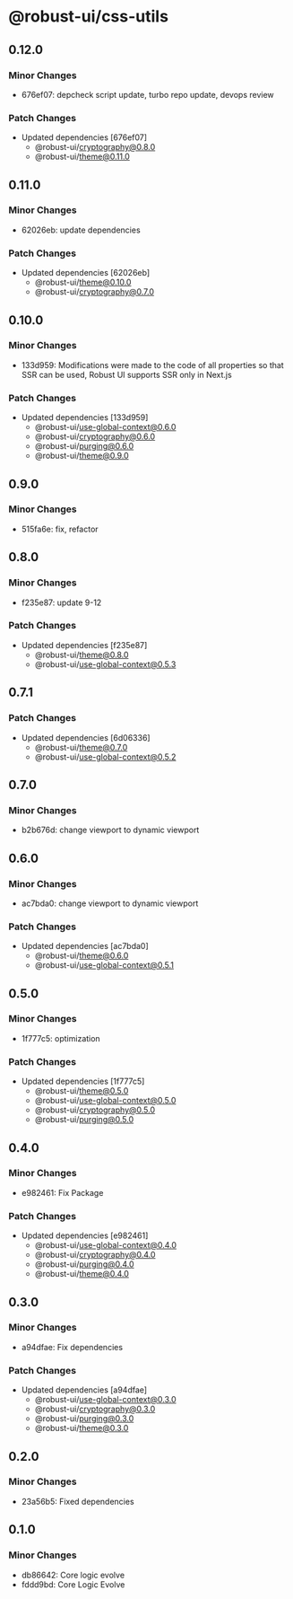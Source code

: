 # @robust-ui/css-utils

## 0.12.0

### Minor Changes

- 676ef07: depcheck script update, turbo repo update, devops review

### Patch Changes

- Updated dependencies [676ef07]
  - @robust-ui/cryptography@0.8.0
  - @robust-ui/theme@0.11.0

## 0.11.0

### Minor Changes

- 62026eb: update dependencies

### Patch Changes

- Updated dependencies [62026eb]
  - @robust-ui/theme@0.10.0
  - @robust-ui/cryptography@0.7.0

## 0.10.0

### Minor Changes

- 133d959: Modifications were made to the code of all properties so that SSR can be used, Robust UI supports SSR only in Next.js

### Patch Changes

- Updated dependencies [133d959]
  - @robust-ui/use-global-context@0.6.0
  - @robust-ui/cryptography@0.6.0
  - @robust-ui/purging@0.6.0
  - @robust-ui/theme@0.9.0

## 0.9.0

### Minor Changes

- 515fa6e: fix, refactor

## 0.8.0

### Minor Changes

- f235e87: update 9-12

### Patch Changes

- Updated dependencies [f235e87]
  - @robust-ui/theme@0.8.0
  - @robust-ui/use-global-context@0.5.3

## 0.7.1

### Patch Changes

- Updated dependencies [6d06336]
  - @robust-ui/theme@0.7.0
  - @robust-ui/use-global-context@0.5.2

## 0.7.0

### Minor Changes

- b2b676d: change viewport to dynamic viewport

## 0.6.0

### Minor Changes

- ac7bda0: change viewport to dynamic viewport

### Patch Changes

- Updated dependencies [ac7bda0]
  - @robust-ui/theme@0.6.0
  - @robust-ui/use-global-context@0.5.1

## 0.5.0

### Minor Changes

- 1f777c5: optimization

### Patch Changes

- Updated dependencies [1f777c5]
  - @robust-ui/theme@0.5.0
  - @robust-ui/use-global-context@0.5.0
  - @robust-ui/cryptography@0.5.0
  - @robust-ui/purging@0.5.0

## 0.4.0

### Minor Changes

- e982461: Fix Package

### Patch Changes

- Updated dependencies [e982461]
  - @robust-ui/use-global-context@0.4.0
  - @robust-ui/cryptography@0.4.0
  - @robust-ui/purging@0.4.0
  - @robust-ui/theme@0.4.0

## 0.3.0

### Minor Changes

- a94dfae: Fix dependencies

### Patch Changes

- Updated dependencies [a94dfae]
  - @robust-ui/use-global-context@0.3.0
  - @robust-ui/cryptography@0.3.0
  - @robust-ui/purging@0.3.0
  - @robust-ui/theme@0.3.0

## 0.2.0

### Minor Changes

- 23a56b5: Fixed dependencies

## 0.1.0

### Minor Changes

- db86642: Core logic evolve
- fddd9bd: Core Logic Evolve
